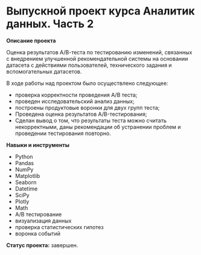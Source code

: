 # Выпускной проект курса Аналитик данных. Часть 2

**Описание проекта**

Оценка результатов A/В-теста по тестированию изменений, связанных с внедрением улучшенной рекомендательной системы на основании датасета с действиями пользователей, технического задания и вспомогательных датасетов.

В ходе работы над проектом было осуществлено следующее:
- проверка корректности проведения А/В теста;
- проведен исследовательский анализ данных;
- построены продуктовые воронки для двух групп теста;
- Проведена оценка результатов A/B-тестирования;
- Сделан вывод о том, что результаты теста можно считать некорректными, даны рекомендации об устранении проблем и проведении тестирования повторно.

**Навыки и инструменты**
- Python
- Pandas 
- NumPy
- Matplotlib
- Seaborn
- Datetime
- SciPy
- Plotly
- Math
- А/В тестирование
- визуализация данных
- проверка статистических гипотез
- воронка событий

**Статус проекта:** завершен.
